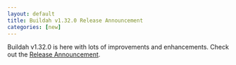 ```yaml
---
layout: default
title: Buildah v1.32.0 Release Announcement
categories: [new]
---
```

Buildah v1.32.0 is here with lots of improvements and enhancements.  Check out the [Release Announcement](https://buildah.io/releases/2023/10/02/Buildah-version-v1.32.0.html).
